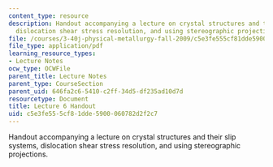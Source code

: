 ```yaml
---
content_type: resource
description: Handout accompanying a lecture on crystal structures and their slip systems,
  dislocation shear stress resolution, and using stereographic projections.
file: /courses/3-40j-physical-metallurgy-fall-2009/c5e3fe555cf81dde5900060782d2f2c7_MIT3_40JF09_fig06.pdf
file_type: application/pdf
learning_resource_types:
- Lecture Notes
ocw_type: OCWFile
parent_title: Lecture Notes
parent_type: CourseSection
parent_uid: 646fa2c6-5410-c2ff-34d5-df235ad10d7d
resourcetype: Document
title: Lecture 6 Handout
uid: c5e3fe55-5cf8-1dde-5900-060782d2f2c7
---
```

Handout accompanying a lecture on crystal structures and their slip systems, dislocation shear stress resolution, and using stereographic projections.

